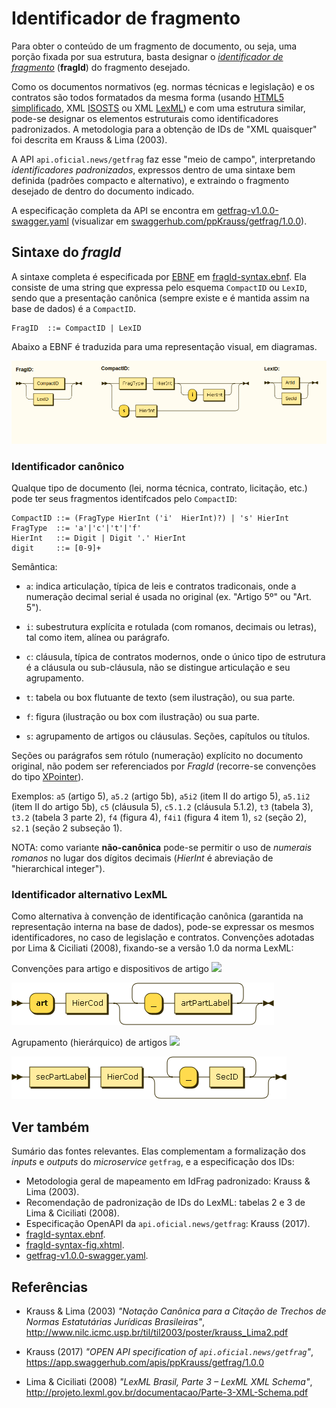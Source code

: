 
# Identificador de fragmento

Para obter o conteúdo de um fragmento de documento, ou seja, uma porção fixada por sua estrutura, basta designar o [*identificador de fragmento*](https://en.wikipedia.org/wiki/Fragment_identifier) (**fragId**) do fragmento desejado.

Como os documentos normativos (eg. normas técnicas e legislação) e os contratos são todos formatados da mesma forma (usando [HTML5 simplificado](https://github.com/ppKrauss/HTML5-onlyContent), XML [ISOSTS](http://www.iso.org/schema/isosts/v1.0/doc/) ou XML [LexML](http://projeto.lexml.gov.br/documentacao/Parte-3-XML-Schema.pdf)) e com uma estrutura similar, pode-se designar os elementos estruturais como identificadores padronizados. A metodologia para a obtenção de IDs de "XML quaisquer" foi descrita em Krauss & Lima (2003).

A API `api.oficial.news/getfrag` faz esse "meio de campo", interpretando *identificadores padronizados*, expressos dentro de uma sintaxe bem definida (padrões compacto e alternativo), e extraindo o fragmento desejado de dentro do documento indicado.

A especificação completa da API se encontra em [getfrag-v1.0.0-swagger.yaml](getfrag-v1.0.0-swagger.yaml) (visualizar em [swaggerhub.com/ppKrauss/getfrag/1.0.0](https://app.swaggerhub.com/apis/ppKrauss/getfrag/1.0.0)).

## Sintaxe do *fragId*

A sintaxe completa é especificada por [EBNF](https://en.wikipedia.org/wiki/Extended_Backus%E2%80%93Naur_form) em  [fragId-syntax.ebnf](fragId-syntax.ebnf). Ela consiste de uma string que expressa pelo esquema `CompactID` ou `LexID`, sendo que a presentação canônica (sempre existe e é mantida assim na base de dados) é a `CompactID`.

```ebnf
FragID  ::= CompactID | LexID
```

Abaixo a EBNF é traduzida para uma representação visual, em diagramas.

![](assets/fragId-syntax-diagram/fig1.png)

### Identificador canônico
Qualque tipo de documento (lei, norma técnica, contrato, licitação, etc.) pode ter seus fragmentos identifcados pelo `CompactID`:

```ebnf
CompactID ::= (FragType HierInt ('i'  HierInt)?) | 's' HierInt
FragType  ::= 'a'|'c'|'t'|'f'
HierInt   ::= Digit | Digit '.' HierInt
digit     ::= [0-9]+
```

Semântica:

* `a`: indica articulação, típica de leis e contratos tradiconais, onde a numeração decimal serial é usada no original (ex. "Artigo 5º" ou "Art. 5").

* `i`: subestrutura explícita e rotulada (com romanos, decimais ou letras), tal como item, alínea ou parágrafo.

* `c`: cláusula, típica de contratos modernos, onde o único tipo de estrutura é a cláusula ou sub-cláusula, não se distingue articulação e seu agrupamento.

* `t`: tabela ou box flutuante de texto (sem ilustração), ou sua parte.

* `f`: figura (ilustração ou box com ilustração) ou sua parte.

* `s`: agrupamento de artigos ou cláusulas. Seções, capítulos ou títulos.

Seções ou parágrafos sem rótulo (numeração) explícito no documento original, não podem ser referenciados por *FragId*  (recorre-se convenções do tipo [XPointer](https://en.wikipedia.org/wiki/XPointer)).

Exemplos: `a5` (artigo 5), `a5.2` (artigo 5b), `a5i2` (item II do artigo 5), `a5.1i2` (item II do artigo 5b), `c5` (cláusula 5), `c5.1.2` (cláusula 5.1.2), `t3` (tabela 3), `t3.2` (tabela 3 parte 2), `f4` (figura 4), `f4i1` (figura 4 item 1), `s2` (seção 2), `s2.1` (seção 2 subseção 1).

NOTA: como variante **não-canônica** pode-se permitir o uso de *numerais romanos* no lugar dos dígitos decimais (*HierInt* é abreviação de "hierarchical integer").

### Identificador alternativo LexML
Como alternativa à convenção de identificação canônica (garantida na representação interna na base de dados), pode-se expressar os mesmos identificadores, no caso de legislação e contratos. Convenções adotadas por Lima & Ciciliati (2008), fixando-se a versão 1.0 da norma LexML:

Convenções para artigo e dispositivos de artigo
![](https://raw.githubusercontent.com/okfn-brasil/trazdia/master/docs/assets/fragId-tablea1-artigos.png)

![](assets/fragId-syntax-diagram/ArtID.png)


Agrupamento (hierárquico) de artigos
![](https://raw.githubusercontent.com/okfn-brasil/trazdia/master/docs/assets/fragId-tablea2-secoes.png)

![](assets/fragId-syntax-diagram/SecID.png)


## Ver também

Sumário das fontes relevantes. Elas complementam a formalização dos *inputs* e *outputs* do *microservice* `getfrag`, e a especificação dos IDs:

* Metodologia geral de mapeamento em IdFrag padronizado: Krauss & Lima (2003).
* Recomendação de padronização de IDs do LexML: tabelas 2 e 3 de Lima & Ciciliati (2008).
* Especificação OpenAPI da  `api.oficial.news/getfrag`: Krauss (2017).
* [fragId-syntax.ebnf](fragId-syntax.ebnf).
* [fragId-syntax-fig.xhtml](fragId-syntax-fig.xhtml).
* [getfrag-v1.0.0-swagger.yaml](getfrag-v1.0.0-swagger.yaml).

## Referências

* Krauss & Lima (2003) *"Notação Canônica para a Citação de Trechos de Normas Estatutárias Jurídicas Brasileiras"*, http://www.nilc.icmc.usp.br/til/til2003/poster/krauss_Lima2.pdf

* Krauss (2017) *"OPEN API specification of `api.oficial.news/getfrag`"*, https://app.swaggerhub.com/apis/ppKrauss/getfrag/1.0.0

* Lima & Ciciliati (2008) *"LexML Brasil, Parte 3 – LexML XML Schema"*, http://projeto.lexml.gov.br/documentacao/Parte-3-XML-Schema.pdf
